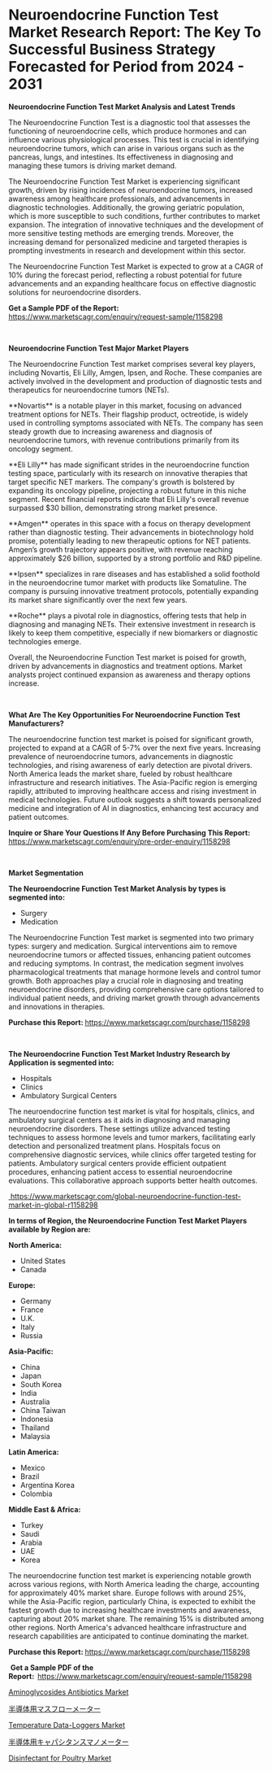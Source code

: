 <p><h1>Neuroendocrine Function Test Market Research Report: The Key To Successful Business Strategy Forecasted for Period from 2024 - 2031</h1></p><p><strong>Neuroendocrine Function Test Market Analysis and Latest Trends</strong></p>
<p><p>The Neuroendocrine Function Test is a diagnostic tool that assesses the functioning of neuroendocrine cells, which produce hormones and can influence various physiological processes. This test is crucial in identifying neuroendocrine tumors, which can arise in various organs such as the pancreas, lungs, and intestines. Its effectiveness in diagnosing and managing these tumors is driving market demand.</p><p>The Neuroendocrine Function Test Market is experiencing significant growth, driven by rising incidences of neuroendocrine tumors, increased awareness among healthcare professionals, and advancements in diagnostic technologies. Additionally, the growing geriatric population, which is more susceptible to such conditions, further contributes to market expansion. The integration of innovative techniques and the development of more sensitive testing methods are emerging trends. Moreover, the increasing demand for personalized medicine and targeted therapies is prompting investments in research and development within this sector. </p><p>The Neuroendocrine Function Test Market is expected to grow at a CAGR of 10% during the forecast period, reflecting a robust potential for future advancements and an expanding healthcare focus on effective diagnostic solutions for neuroendocrine disorders.</p></p>
<p><strong>Get a Sample PDF of the Report:&nbsp;</strong> <a href="https://www.marketscagr.com/enquiry/request-sample/1158298">https://www.marketscagr.com/enquiry/request-sample/1158298</a></p>
<p>&nbsp;</p>
<p><strong>Neuroendocrine Function Test Major Market Players</strong></p>
<p><p>The Neuroendocrine Function Test market comprises several key players, including Novartis, Eli Lilly, Amgen, Ipsen, and Roche. These companies are actively involved in the development and production of diagnostic tests and therapeutics for neuroendocrine tumors (NETs).</p><p>**Novartis** is a notable player in this market, focusing on advanced treatment options for NETs. Their flagship product, octreotide, is widely used in controlling symptoms associated with NETs. The company has seen steady growth due to increasing awareness and diagnosis of neuroendocrine tumors, with revenue contributions primarily from its oncology segment.</p><p>**Eli Lilly** has made significant strides in the neuroendocrine function testing space, particularly with its research on innovative therapies that target specific NET markers. The company's growth is bolstered by expanding its oncology pipeline, projecting a robust future in this niche segment. Recent financial reports indicate that Eli Lilly's overall revenue surpassed $30 billion, demonstrating strong market presence.</p><p>**Amgen** operates in this space with a focus on therapy development rather than diagnostic testing. Their advancements in biotechnology hold promise, potentially leading to new therapeutic options for NET patients. Amgen’s growth trajectory appears positive, with revenue reaching approximately $26 billion, supported by a strong portfolio and R&D pipeline.</p><p>**Ipsen** specializes in rare diseases and has established a solid foothold in the neuroendocrine tumor market with products like Somatuline. The company is pursuing innovative treatment protocols, potentially expanding its market share significantly over the next few years.</p><p>**Roche** plays a pivotal role in diagnostics, offering tests that help in diagnosing and managing NETs. Their extensive investment in research is likely to keep them competitive, especially if new biomarkers or diagnostic technologies emerge.</p><p>Overall, the Neuroendocrine Function Test market is poised for growth, driven by advancements in diagnostics and treatment options. Market analysts project continued expansion as awareness and therapy options increase.</p></p>
<p>&nbsp;</p>
<p><strong>What Are The Key Opportunities For Neuroendocrine Function Test Manufacturers?</strong></p>
<p><p>The neuroendocrine function test market is poised for significant growth, projected to expand at a CAGR of 5-7% over the next five years. Increasing prevalence of neuroendocrine tumors, advancements in diagnostic technologies, and rising awareness of early detection are pivotal drivers. North America leads the market share, fueled by robust healthcare infrastructure and research initiatives. The Asia-Pacific region is emerging rapidly, attributed to improving healthcare access and rising investment in medical technologies. Future outlook suggests a shift towards personalized medicine and integration of AI in diagnostics, enhancing test accuracy and patient outcomes.</p></p>
<p><strong>Inquire or Share Your Questions If Any Before Purchasing This Report:</strong> <a href="https://www.marketscagr.com/enquiry/pre-order-enquiry/1158298">https://www.marketscagr.com/enquiry/pre-order-enquiry/1158298</a></p>
<p>&nbsp;</p>
<p><strong>Market Segmentation</strong></p>
<p><strong>The Neuroendocrine Function Test Market Analysis by types is segmented into:</strong></p>
<p><ul><li>Surgery</li><li>Medication</li></ul></p>
<p><p>The Neuroendocrine Function Test market is segmented into two primary types: surgery and medication. Surgical interventions aim to remove neuroendocrine tumors or affected tissues, enhancing patient outcomes and reducing symptoms. In contrast, the medication segment involves pharmacological treatments that manage hormone levels and control tumor growth. Both approaches play a crucial role in diagnosing and treating neuroendocrine disorders, providing comprehensive care options tailored to individual patient needs, and driving market growth through advancements and innovations in therapies.</p></p>
<p><strong>Purchase this Report:&nbsp;</strong><a href="https://www.marketscagr.com/purchase/1158298">https://www.marketscagr.com/purchase/1158298</a></p>
<p>&nbsp;</p>
<p><strong>The Neuroendocrine Function Test Market Industry Research by Application is segmented into:</strong></p>
<p><ul><li>Hospitals</li><li>Clinics</li><li>Ambulatory Surgical Centers</li></ul></p>
<p><p>The neuroendocrine function test market is vital for hospitals, clinics, and ambulatory surgical centers as it aids in diagnosing and managing neuroendocrine disorders. These settings utilize advanced testing techniques to assess hormone levels and tumor markers, facilitating early detection and personalized treatment plans. Hospitals focus on comprehensive diagnostic services, while clinics offer targeted testing for patients. Ambulatory surgical centers provide efficient outpatient procedures, enhancing patient access to essential neuroendocrine evaluations. This collaborative approach supports better health outcomes.</p></p>
<p><a href="https://www.marketscagr.com/global-neuroendocrine-function-test-market-in-global-r1158298">&nbsp;https://www.marketscagr.com/global-neuroendocrine-function-test-market-in-global-r1158298</a></p>
<p><strong>In terms of Region, the Neuroendocrine Function Test Market Players available by Region are:</strong></p>
<p>
    <p> <strong> North America: </strong>
        <ul>
            <li>United States</li>
            <li>Canada</li>
        </ul>
        </p> 
    <p> <strong> Europe: </strong>
        <ul>
            <li>Germany</li>
            <li>France</li>
            <li>U.K.</li>
            <li>Italy</li>
            <li>Russia</li>
        </ul>
        </p> 
    <p> <strong> Asia-Pacific: </strong>
        <ul>
            <li>China</li>
            <li>Japan</li>
            <li>South Korea</li>
            <li>India</li>
            <li>Australia</li>
            <li>China Taiwan</li>
            <li>Indonesia</li>
            <li>Thailand</li>
            <li>Malaysia</li>
        </ul>
        </p> 
    <p> <strong> Latin America: </strong>
        <ul>
            <li>Mexico</li>
            <li>Brazil</li>
            <li>Argentina Korea</li>
            <li>Colombia</li>
        </ul>
        </p> 
    <p> <strong> Middle East & Africa: </strong>
        <ul>
            <li>Turkey</li>
            <li>Saudi</li>
            <li>Arabia</li>
            <li>UAE</li>
            <li>Korea</li>
        </ul>
    </p>
    </p>
<p><p>The neuroendocrine function test market is experiencing notable growth across various regions, with North America leading the charge, accounting for approximately 40% market share. Europe follows with around 25%, while the Asia-Pacific region, particularly China, is expected to exhibit the fastest growth due to increasing healthcare investments and awareness, capturing about 20% market share. The remaining 15% is distributed among other regions. North America's advanced healthcare infrastructure and research capabilities are anticipated to continue dominating the market.</p></p>
<p><strong>Purchase this Report: </strong><a href="https://www.marketscagr.com/purchase/1158298">https://www.marketscagr.com/purchase/1158298</a></p>
<p>&nbsp;<strong>Get a Sample PDF of the Report:&nbsp;&nbsp;</strong><a href="https://www.marketscagr.com/enquiry/request-sample/1158298">https://www.marketscagr.com/enquiry/request-sample/1158298</a></p>
<p><strong></strong></p>
<p><p><a href="https://medium.com/@andeg1404676444/what-is-aminoglycosides-antibiotics-market-4dbf8bbaa740">Aminoglycosides Antibiotics Market</a></p><p><a href="https://medium.com/@tatumkoelpin2017/mass-flow-meters-for-semiconductor-market-%E3%81%AF-%E3%82%B3%E3%82%B9%E3%83%88%E7%AE%A1%E7%90%86%E3%81%A8%E5%8A%B9%E7%8E%87%E5%90%91%E4%B8%8A%E3%82%92%E5%84%AA%E5%85%88%E3%81%97%E3%81%BE%E3%81%99-%E3%81%95%E3%82%89%E3%81%AB-%E5%A0%B1%E5%91%8A%E6%9B%B8%E3%81%AF%E5%B8%82%E5%A0%B4%E3%81%AE%E9%9C%80%E8%A6%81%E9%9D%A2%E3%81%A8%E4%BE%9B%E7%B5%A6%E9%9D%A2%E3%81%AE%E4%B8%A1%E6%96%B9%E3%82%92%E3%82%AB%E3%83%90%E3%83%BC%E3%81%97%E3%81%A6%E3%81%84%E3%81%BE%E3%81%99-mass-845847238cae">半導体用マスフローメーター</a></p><p><a href="https://medium.com/@dashaweks546747/emerging-opportunities-and-challenges-in-the-global-temperature-data-loggers-market-2024-2031-a02a2a90dd70">Temperature Data-Loggers Market</a></p><p><a href="https://medium.com/@tatumkoelpin2017/capacitance-manometer-for-semiconductor-b2b2e96e4681">半導体用キャパシタンスマノメーター</a></p><p><a href="https://www.linkedin.com/pulse/disinfectant-poultry-market-research-report-forecast-growth-rm26e?trackingId=9gVk1O4ARyedkp%2BQee8HvQ%3D%3D">Disinfectant for Poultry Market</a></p></p>